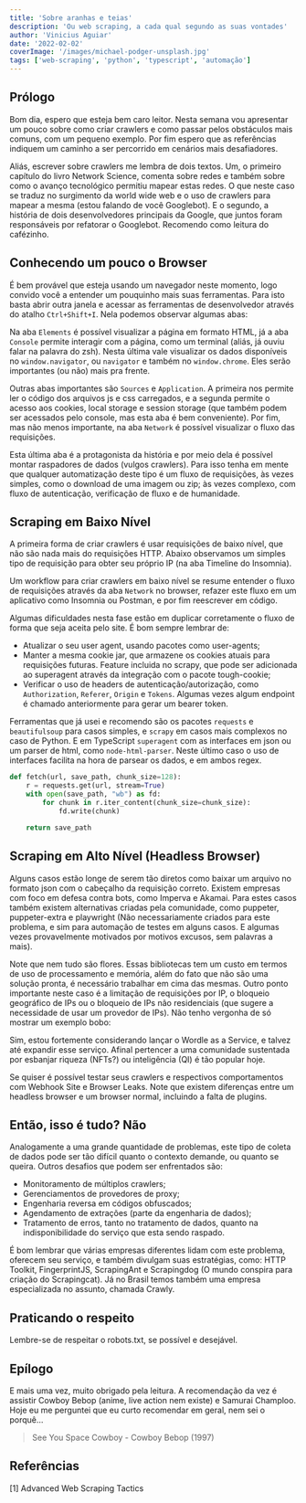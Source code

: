 ```yaml
---
title: 'Sobre aranhas e teias'
description: 'Ou web scraping, a cada qual segundo as suas vontades'
author: 'Vinicius Aguiar'
date: '2022-02-02'
coverImage: '/images/michael-podger-unsplash.jpg'
tags: ['web-scraping', 'python', 'typescript', 'automação']
---
```


## Prólogo

Bom dia, espero que esteja bem caro leitor. Nesta semana vou apresentar um pouco sobre como criar crawlers e como passar pelos obstáculos mais comuns, com um pequeno exemplo. Por fim espero que as referências indiquem um caminho a ser percorrido em cenários mais desafiadores.

Aliás, escrever sobre crawlers me lembra de dois textos. Um, o primeiro capítulo do livro Network Science, comenta sobre redes e também sobre como o avanço tecnológico permitiu mapear estas redes. O que neste caso se traduz no surgimento da world wide web e o uso de crawlers para mapear a mesma (estou falando de você Googlebot). E o segundo, a história de dois desenvolvedores principais da Google, que juntos foram responsáveis por refatorar o Googlebot. Recomendo como leitura do cafézinho.

## Conhecendo um pouco o Browser

É bem provável que esteja usando um navegador neste momento, logo convido você a entender um pouquinho mais suas ferramentas. Para isto basta abrir outra janela e acessar as ferramentas de desenvolvedor através do atalho `Ctrl+Shift+I`. Nela podemos observar algumas abas:

Na aba `Elements` é possível visualizar a página em formato HTML, já a aba `Console` permite interagir com a página, como um terminal (aliás, já ouviu falar na palavra do zsh). Nesta última vale visualizar os dados disponíveis no `window.navigator`, ou `navigator` e também no `window.chrome`. Eles serão importantes (ou não) mais pra frente.

Outras abas importantes são `Sources` e `Application`. A primeira nos permite ler o código dos arquivos js e css carregados, e a segunda permite o acesso aos cookies, local storage e session storage (que também podem ser acessados pelo console, mas esta aba é bem conveniente). Por fim, mas não menos importante, na aba `Network` é possível visualizar o fluxo das requisições.

Esta última aba é a protagonista da história e por meio dela é possível montar raspadores de dados (vulgos crawlers). Para isso tenha em mente que qualquer automatização deste tipo é um fluxo de requisições, às vezes simples, como o download de uma imagem ou zip; às vezes complexo, com fluxo de autenticação, verificação de fluxo e de humanidade.

## Scraping em Baixo Nível

A primeira forma de criar crawlers é usar requisições de baixo nível, que não são nada mais do requisições HTTP. Abaixo observamos um simples tipo de requisição para obter seu próprio IP (na aba Timeline do Insomnia).

Um workflow para criar crawlers em baixo nível se resume entender o fluxo de requisições através da aba `Network` no browser, refazer este fluxo em um aplicativo como Insomnia ou Postman, e por fim reescrever em código.

Algumas dificuldades nesta fase estão em duplicar corretamente o fluxo de forma que seja aceita pelo site. É bom sempre lembrar de:

- Atualizar o seu user agent, usando pacotes como user-agents;
- Manter a mesma cookie jar, que armazene os cookies atuais para requisições futuras. Feature incluida no scrapy, que pode ser adicionada ao superagent através da integração com o pacote tough-cookie;
- Verificar o uso de headers de autenticação/autorização, como `Authorization`, `Referer`, `Origin` e `Tokens`. Algumas vezes algum endpoint é chamado anteriormente para gerar um bearer token.

Ferramentas que já usei e recomendo são os pacotes `requests` e `beautifulsoup` para casos simples, e `scrapy` em casos mais complexos no caso de Python. E em TypeScript `superagent` com as interfaces em json ou um parser de html, como `node-html-parser`. Neste último caso o uso de interfaces facilita na hora de parsear os dados, e em ambos regex.

```python
def fetch(url, save_path, chunk_size=128):
    r = requests.get(url, stream=True)
    with open(save_path, "wb") as fd:
        for chunk in r.iter_content(chunk_size=chunk_size):
            fd.write(chunk)

    return save_path
```

## Scraping em Alto Nível (Headless Browser)

Alguns casos estão longe de serem tão diretos como baixar um arquivo no formato json com o cabeçalho da requisição correto. Existem empresas com foco em defesa contra bots, como Imperva e Akamai. Para estes casos também existem alternativas criadas pela comunidade, como puppeter, puppeter-extra e playwright (Não necessariamente criados para este problema, e sim para automação de testes em alguns casos. E algumas vezes provavelmente motivados por motivos excusos, sem palavras a mais).

Note que nem tudo são flores. Essas bibliotecas tem um custo em termos de uso de processamento e memória, além do fato que não são uma solução pronta, é necessário trabalhar em cima das mesmas. Outro ponto importante neste caso é a limitação de requisições por IP, o bloqueio geográfico de IPs ou o bloqueio de IPs não residenciais (que sugere a necessidade de usar um provedor de IPs). Não tenho vergonha de só mostrar um exemplo bobo:

Sim, estou fortemente considerando lançar o Wordle as a Service, e talvez até expandir esse serviço. Afinal pertencer a uma comunidade sustentada por esbanjar riqueza (NFTs?) ou inteligência (QI) é tão popular hoje.

Se quiser é possível testar seus crawlers e respectivos comportamentos com Webhook Site e Browser Leaks. Note que existem diferenças entre um headless browser e um browser normal, incluindo a falta de plugins.

## Então, isso é tudo? Não

Analogamente a uma grande quantidade de problemas, este tipo de coleta de dados pode ser tão difícil quanto o contexto demande, ou quanto se queira. Outros desafios que podem ser enfrentados são:

- Monitoramento de múltiplos crawlers;
- Gerenciamentos de provedores de proxy;
- Engenharia reversa em códigos obfuscados;
- Agendamento de extrações (parte da engenharia de dados);
- Tratamento de erros, tanto no tratamento de dados, quanto na indisponibilidade do serviço que esta sendo raspado.

É bom lembrar que várias empresas diferentes lidam com este problema, oferecem seu serviço, e também divulgam suas estratégias, como: HTTP Toolkit, FingerprintJS, ScrapingAnt e Scrapingdog (O mundo conspira para criação do Scrapingcat). Já no Brasil temos também uma empresa especializada no assunto, chamada Crawly.

## Praticando o respeito

Lembre-se de respeitar o robots.txt, se possível e desejável.

## Epílogo

E mais uma vez, muito obrigado pela leitura. A recomendação da vez é assistir Cowboy Bebop (anime, live action nem existe) e Samurai Champloo. Hoje eu me perguntei que eu curto recomendar em geral, nem sei o porquê…

> See You Space Cowboy - Cowboy Bebop (1997)

## Referências

[1] Advanced Web Scraping Tactics
